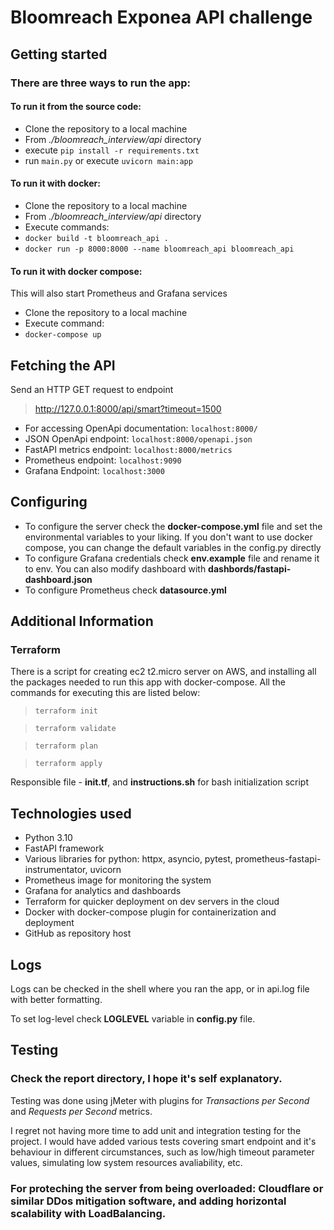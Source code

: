 # Bloomreach Exponea API challenge

## Getting started
 ### There are three ways to run the app:
 #### **To run it from the source code:**
* Clone the repository to a local machine
* From *./bloomreach_interview/api* directory 
* execute `pip install -r requirements.txt` 
* run `main.py` or execute `uvicorn main:app`
 #### **To run it with docker:**
* Clone the repository to a local machine
* From *./bloomreach_interview/api* directory
* Execute commands: 
* `docker build -t bloomreach_api .`
* `docker run -p 8000:8000 --name bloomreach_api bloomreach_api`
 #### **To run it with docker compose:**
 This will also start Prometheus and Grafana services
* Clone the repository to a local machine
* Execute command: 
* `docker-compose up`
## Fetching the API
Send an HTTP GET request to endpoint
> http://127.0.0.1:8000/api/smart?timeout=1500

- For accessing OpenApi documentation: `localhost:8000/`
- JSON OpenApi endpoint: `localhost:8000/openapi.json`
- FastAPI metrics endpoint: `localhost:8000/metrics`
- Prometheus endpoint: `localhost:9090`
- Grafana Endpoint: `localhost:3000`

## Configuring
* To configure the server check the **docker-compose.yml** file and set the environmental variables to your liking. If you don't want to use docker compose, you can change the default variables in the config.py directly
* To configure Grafana credentials check **env.example** file and rename it to env. You can also modify dashboard with **dashbords/fastapi-dashboard.json**
* To configure Prometheus check **datasource.yml**

## Additional Information
### Terraform
There is a script for creating ec2 t2.micro server on AWS, and installing all the packages needed to run this app with docker-compose. All the commands for executing this are listed below:

>``terraform init``

> ``terraform validate``

> ``terraform plan``

>``terraform apply``

Responsible file - **init.tf**, and **instructions.sh** for bash initialization script

## Technologies used
* Python 3.10
* FastAPI framework
* Various libraries for python: httpx, asyncio, pytest, prometheus-fastapi-instrumentator, uvicorn
* Prometheus image for monitoring the system
* Grafana for analytics and dashboards
* Terraform for quicker deployment on dev servers in the cloud
* Docker with docker-compose plugin for containerization and deployment
* GitHub as repository host

## Logs
Logs can be checked in the shell where you ran the app, or in api.log file with better formatting.

To set log-level check **LOGLEVEL** variable in **config.py** file.

## Testing
### Check the **report** directory, I hope it's self explanatory.
Testing was done using jMeter with plugins for *Transactions per Second* and *Requests per Second* metrics.

I regret not having more time to add unit and integration testing for the project. I would have added various tests covering smart endpoint and it's behaviour in different circumstances, such as low/high timeout parameter values, simulating low system resources avaliability, etc.

### For proteching the server from being overloaded: Cloudflare or similar DDos mitigation software, and adding horizontal scalability with LoadBalancing.